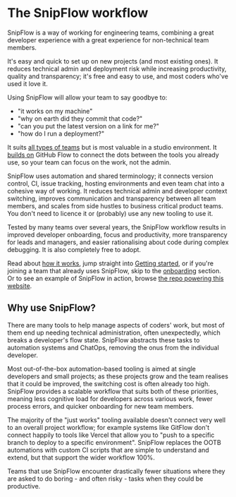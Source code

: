 # The SnipFlow workflow

SnipFlow is a way of working for engineering teams, combining a great developer experience with a great experience for non-technical team members.

It's easy and quick to set up on new projects (and most existing ones). It reduces technical admin and deployment risk while increasing productivity, quality and transparency; it's free and easy to use, and most coders who've used it love it.

Using SnipFlow will allow your team to say goodbye to:

- "it works on my machine"
- "why on earth did they commit that code?"
- "can you put the latest version on a link for me?"
- "how do I run a deployment?"

It suits [all types of teams](./who-for.md) but is most valuable in a studio environment. It [builds on](./what-its-not.html#github-flow) GitHub Flow to connect the dots between the tools you already use, so your team can focus on the work, not the admin.

SnipFlow uses automation and shared terminology; it connects version control, CI, issue tracking, hosting environments and even team chat into a cohesive way of working. It reduces technical admin and developer context switching, improves communication and transparency between all team members, and scales from side hustles to business critical product teams. You don't need to licence it or (probably) use any new tooling to use it.

Tested by many teams over several years, the SnipFlow workflow results in improved developer onboarding, focus and productivity, more transparency for leads and managers, and easier rationalising about code during complex debugging. It is also completely free to adopt.

Read about [how it works](./how-it-works.md), jump straight into [Getting started](getting-started.md), or if you're joining a team that already uses SnipFlow, skip to the [onboarding](./getting-started.md#onboarding) section. Or to see an example of SnipFlow in action, browse [the repo powering this website](https://github.com/marcelkornblum/snipflow).

## Why use SnipFlow?

There are many tools to help manage aspects of coders' work, but most of them end up needing technical administration, often unexpectedly, which breaks a developer's flow state. SnipFlow abstracts these tasks to automation systems and ChatOps, removing the onus from the individual developer.

Most out-of-the-box automation-based tooling is aimed at single developers and small projects; as these projects grow and the team realises that it could be improved, the switching cost is often already too high. SnipFlow provides a scalable workflow that suits both of these priorities, meaning less cognitive load for developers across various work, fewer process errors, and quicker onboarding for new team members.

The majority of the "just works" tooling available doesn't connect very well to an overall project workflow; for example systems like GitFlow don't connect happily to tools like Vercel that allow you to "push to a specific branch to deploy to a specific environment". SnipFlow replaces the OOTB automations with custom CI scripts that are simple to understand and extend, but that support the wider workflow 100%.

Teams that use SnipFlow encounter drastically fewer situations where they are asked to do boring - and often risky - tasks when they could be productive.
